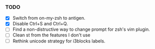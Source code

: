 ### TODO
- [x] Switch from on-my-zsh to antigen.
- [x] Disable Ctrl+S and Ctrl+Q.
- [ ] Find a non-distructive way to change prompt for zsh's vim plugin.
- [ ] Clean st from the features I don't use
- [ ] Rethink unicode strategy for i3blocks labels.
